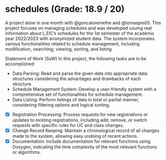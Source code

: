 # schedules  (Grade: 18.9 / 20)

A project done in one month with @goncaloremelhe and @tomaspm05.
This project focuses on managing schedules and was developed usuing real information about L.EIC’s schedules for the 1st semester of the academic year 2022/2023 with anonymized student data. The system incorporates various functionalities related to schedule management, including modification, searching, viewing, sorting, and listing.

Statement of Work (SoW)
In this project, the following tasks are to be accomplished:

- Data Parsing: Read and parse the given data into appropriate data structures considering the advantages and drawbacks of each structure.
- Schedule Management System: Develop a user-friendly system with a comprehensive set of functionalities for schedule management.
- Data Listing: Perform listings of data in total or partial manner, considering filtering options and logical sorting.
- [x] Registration Processing: Process requests for new registrations or updates to existing registrations, including add, remove, or switch requests with specific rules for UC and class changes.
- [x] Change Record Keeping: Maintain a chronological record of all changes made to the system, allowing easy undoing of recent actions.
- [x] Documentation: Include documentation for relevant functions using Doxygen, indicating the time complexity of the most relevant functions or algorithms.
